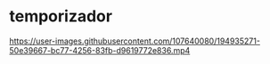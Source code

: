 # temporizador



https://user-images.githubusercontent.com/107640080/194935271-50e39667-bc77-4256-83fb-d9619772e836.mp4

